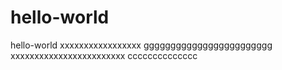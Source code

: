 # hello-world
hello-world
xxxxxxxxxxxxxxxxx
gggggggggggggggggggggggg
xxxxxxxxxxxxxxxxxxxxxxxx
cccccccccccccc
